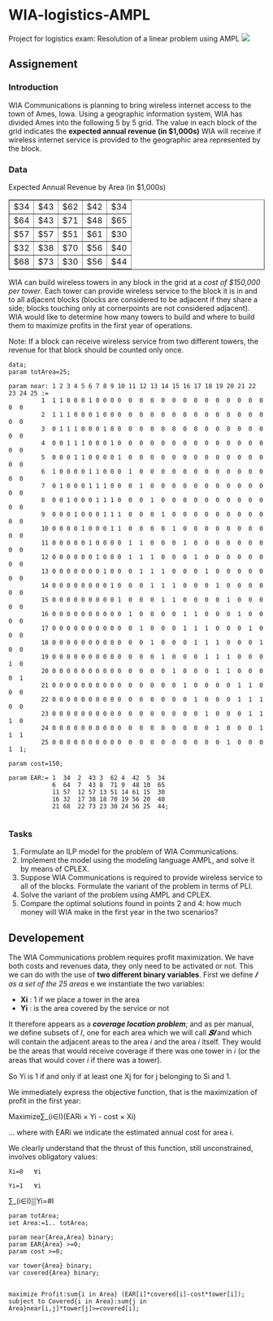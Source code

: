 # WIA-logistics-AMPL
Project for logistics exam: Resolution of a linear problem using AMPL
<img src="https://www.artelys.com/wp-content/uploads/2018/11/ampl.png"/>

## Assignement

### Introduction
WIA Communications is planning to bring wireless internet access to the town of Ames, Iowa. Using a geographic information system, WIA has divided Ames into the following 5 by 5 grid. The value in each block of the grid indicates the **expected annual revenue (in $1,000s)** WIA will receive if wireless internet service is provided to the geographic area represented by the block.

### Data 
Expected Annual Revenue by Area (in $1,000s)


<div>
<table border="1"style="text-align: center;">
  <tr><td>$34</td><td> 	$43</td><td> 	$62 </td><td>	$42</td><td> 	$34</td></tr>
  <tr><td>$64</td><td>$43</td><td> 	$71</td><td> 	$48</td><td> 	$65</td></tr>
  <tr><td>$57</td><td>	$57</td><td> 	$51 </td><td>	$61</td><td> 	$30</td></tr>
  <tr><td>$32</td><td>	$38</td><td> 	$70</td><td> 	$56</td><td> 	$40</td></tr>
  <tr><td>$68</td><td> 	$73</td><td> 	$30</td><td> 	$56 </td><td>	$44</td></tr>
  </table>
</div>


WIA can build wireless towers in any block in the grid at a *cost of $150,000 per tower*. Each tower can provide wireless service to the block it is in and to all adjacent blocks (blocks are considered to be adjacent if they share a side; blocks touching only at cornerpoints are not considered adjacent). WIA would like to determine how many towers to build and where to build them to maximize profits in the first year of operations. 

Note: If a block can receive wireless service from two different towers, the revenue for that block should be counted only once.

```DAT
data;
param totArea=25;
 
param near: 1 2 3 4 5 6 7 8 9 10 11 12 13 14 15 16 17 18 19 20 21 22 23 24 25 :=
         1  1 1 0 0 0 1 0 0 0 0  0  0  0  0  0  0  0  0  0  0  0  0  0  0  0
         2  1 1 1 0 0 0 1 0 0 0  0  0  0  0  0  0  0  0  0  0  0  0  0  0  0
         3  0 1 1 1 0 0 0 1 0 0  0  0  0  0  0  0  0  0  0  0  0  0  0  0  0
         4  0 0 1 1 1 0 0 0 1 0  0  0  0  0  0  0  0  0  0  0  0  0  0  0  0
         5  0 0 0 1 1 0 0 0 0 1  0  0  0  0  0  0  0  0  0  0  0  0  0  0  0
         6  1 0 0 0 0 1 1 0 0 0  1  0  0  0  0  0  0  0  0  0  0  0  0  0  0 
         7  0 1 0 0 0 1 1 1 0 0  0  1  0  0  0  0  0  0  0  0  0  0  0  0  0
         8  0 0 1 0 0 0 1 1 1 0  0  0  1  0  0  0  0  0  0  0  0  0  0  0  0
         9  0 0 0 1 0 0 0 1 1 1  0  0  0  1  0  0  0  0  0  0  0  0  0  0  0
         10 0 0 0 0 1 0 0 0 1 1  0  0  0  0  1  0  0  0  0  0  0  0  0  0  0
         11 0 0 0 0 0 1 0 0 0 0  1  1  0  0  0  1  0  0  0  0  0  0  0  0  0
         12 0 0 0 0 0 0 1 0 0 0  1  1  1  0  0  0  1  0  0  0  0  0  0  0  0
         13 0 0 0 0 0 0 0 1 0 0  0  1  1  1  0  0  0  1  0  0  0  0  0  0  0
         14 0 0 0 0 0 0 0 0 1 0  0  0  1  1  1  0  0  0  1  0  0  0  0  0  0
         15 0 0 0 0 0 0 0 0 0 1  0  0  0  1  1  0  0  0  0  1  0  0  0  0  0
         16 0 0 0 0 0 0 0 0 0 0  1  0  0  0  0  1  1  0  0  0  1  0  0  0  0 
         17 0 0 0 0 0 0 0 0 0 0  0  1  0  0  0  1  1  1  0  0  0  1  0  0  0 
         18 0 0 0 0 0 0 0 0 0 0  0  0  1  0  0  0  1  1  1  0  0  0  1  0  0 
         19 0 0 0 0 0 0 0 0 0 0  0  0  0  1  0  0  0  1  1  1  0  0  0  1  0  
         20 0 0 0 0 0 0 0 0 0 0  0  0  0  0  1  0  0  0  1  1  0  0  0  0  1
         21 0 0 0 0 0 0 0 0 0 0  0  0  0  0  0  1  0  0  0  0  1  1  0  0  0
         22 0 0 0 0 0 0 0 0 0 0  0  0  0  0  0  0  1  0  0  0  1  1  1  0  0
         23 0 0 0 0 0 0 0 0 0 0  0  0  0  0  0  0  0  1  0  0  0  1  1  1  0 
         24 0 0 0 0 0 0 0 0 0 0  0  0  0  0  0  0  0  0  1  0  0  0  1  1  1
         25 0 0 0 0 0 0 0 0 0 0  0  0  0  0  0  0  0  0  0  1  0  0  0  1  1;
         
param cost=150;

param EAR:= 1  34  2  43 3  62 4  42  5  34 
            6  64  7  43 8  71 9  48 10  65
            11 57  12 57 13 51 14 61 15  30
            16 32  17 38 18 70 19 56 20  40
            21 68  22 73 23 30 24 56 25  44;
            
```

### Tasks
1. Formulate an ILP model for the problem of WIA Communications.
2. Implement the model using the modeling language AMPL, and solve it by means of CPLEX.
3. Suppose WIA Communications is required to provide wireless service to all of the blocks. Formulate the variant of the problem in terms of PLI.
4. Solve the variant of the problem using AMPL and CPLEX. 
5. Compare the optimal solutions found in points 2 and 4: how much money will WIA make in the first year in the two scenarios?

## Developement

The WIA Communications problem requires profit maximization.
We have both costs and revenues data, they only need to be activated or not. This we can do
with the use of **two different binary variables**. First we define ***𝐼*** *as a set of the 25 areas* e
we instantiate the two variables:
- **Xi** : 1 if we place a tower in the area 
- **Yi** : is the area covered by the service or not 

It therefore appears as a ***coverage location problem***; and as per manual, we define
subsets of 𝐼, one for each area which we will call ***𝑺𝒊*** and which will contain the adjacent areas
to the area 𝑖 and the area 𝑖 itself. They would be the areas that would receive coverage if there was one
tower in 𝑖 (or the areas that would cover 𝑖 if there was a tower).

So Yi is 1 if and only if at least one Xj for for j belonging to Si and 1.

We immediately express the objective function, that is the maximization of profit in the first year:

Maximize∑_(i∈I)(EARi × Yi - cost × Xi)

... where with EARi we indicate the estimated annual cost for area i.

We clearly understand that the thrust of this function, still unconstrained, involves obligatory values:

	Xi=0   ∀i

	Yi=1   ∀i




∑_(i∈I)▒Yi=#I


```AMPL
param totArea;
set Area:=1.. totArea;

param near{Area,Area} binary;
param EAR{Area} >=0;
param cost >=0;

var tower{Area} binary;
var covered{Area} binary;


maximize Profit:sum{i in Area} (EAR[i]*covered[i]-cost*tower[i]);
subject to Covered{i in Area}:sum{j in Area}near[i,j]*tower[j]>=covered[i];
```


            

           
